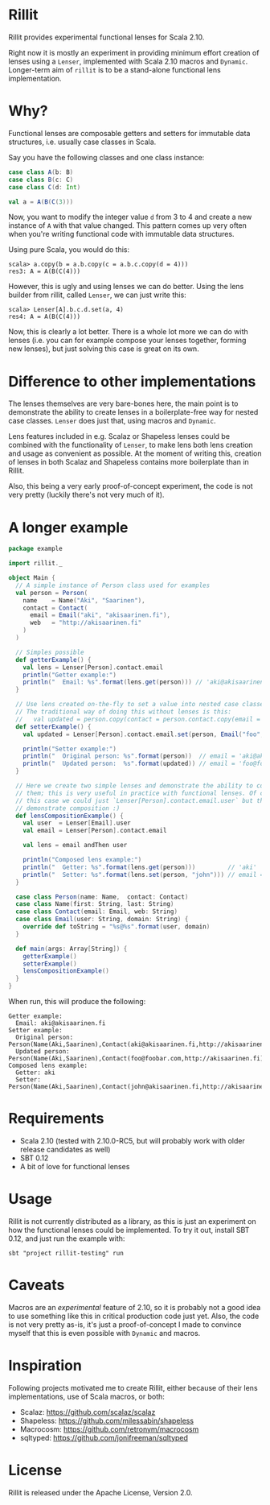 Rillit
======

Rillit provides experimental functional lenses for Scala 2.10. 

Right now it is mostly an experiment in providing minimum effort creation of
lenses using a `Lenser`, implemented with Scala 2.10 macros and `Dynamic`.
Longer-term aim of `rillit` is to be a stand-alone functional lens
implementation.

Why?
====

Functional lenses are composable getters and setters for immutable data
structures, i.e. usually case classes in Scala.

Say you have the following classes and one class instance:

```scala
case class A(b: B)
case class B(c: C)
case class C(d: Int)

val a = A(B(C(3)))
```

Now, you want to modify the integer value `d` from 3 to 4 and create a new
instance of `A` with that value changed. This pattern comes up very often when
you're writing functional code with immutable data structures.

Using pure Scala, you would do this:

```
scala> a.copy(b = a.b.copy(c = a.b.c.copy(d = 4)))
res3: A = A(B(C(4)))
```

However, this is ugly and using lenses we can do better. Using the lens builder
from rillit, called `Lenser`, we can just write this:

```
scala> Lenser[A].b.c.d.set(a, 4)
res4: A = A(B(C(4)))
```

Now, this is clearly a lot better. There is a whole lot more we can do with
lenses (i.e. you can for example compose your lenses together, forming new
lenses), but just solving this case is great on its own.

Difference to other implementations
===================================

The lenses themselves are very bare-bones here, the main point is to
demonstrate the ability to create lenses in a boilerplate-free way for nested
case classes. `Lenser` does just that, using macros and
`Dynamic`. 

Lens features included in e.g. Scalaz or Shapeless lenses could be combined
with the functionality of `Lenser`, to make lens both lens creation and usage
as convenient as possible. At the moment of writing this, creation of lenses in
both Scalaz and Shapeless contains more boilerplate than in Rillit.

Also, this being a very early proof-of-concept experiment, the code is not very
pretty (luckily there's not very much of it).

A longer example
================

```scala
package example

import rillit._

object Main {
  // A simple instance of Person class used for examples
  val person = Person(
    name    = Name("Aki", "Saarinen"),
    contact = Contact(
      email = Email("aki", "akisaarinen.fi"),
      web   = "http://akisaarinen.fi"
    )
  )

  // Simples possible
  def getterExample() {
    val lens = Lenser[Person].contact.email
    println("Getter example:")
    println("  Email: %s".format(lens.get(person))) // 'aki@akisaarinen.fi'
  }

  // Use lens created on-the-fly to set a value into nested case classes.
  // The traditional way of doing this without lenses is this:
  //   val updated = person.copy(contact = person.contact.copy(email = something))
  def setterExample() {
    val updated = Lenser[Person].contact.email.set(person, Email("foo", "foobar.com"))

    println("Setter example:")
    println("  Original person: %s".format(person))  // email = 'aki@akisaarinen.fi'
    println("  Updated person:  %s".format(updated)) // email = 'foo@foobar.com'
  }

  // Here we create two simple lenses and demonstrate the ability to compose
  // them; this is very useful in practice with functional lenses. Of course in
  // this case we could just `Lenser[Person].contact.email.user` but that wouldn't
  // demonstrate composition :)
  def lensCompositionExample() {
    val user  = Lenser[Email].user
    val email = Lenser[Person].contact.email

    val lens = email andThen user

    println("Composed lens example:")
    println("  Getter: %s".format(lens.get(person)))         // 'aki'
    println("  Setter: %s".format(lens.set(person, "john"))) // email = 'john@akisaarinen.fi'
  }

  case class Person(name: Name,  contact: Contact)
  case class Name(first: String, last: String)
  case class Contact(email: Email, web: String)
  case class Email(user: String, domain: String) {
    override def toString = "%s@%s".format(user, domain)
  }

  def main(args: Array[String]) {
    getterExample()
    setterExample()
    lensCompositionExample()
  }
}
```

When run, this will produce the following: 

```
Getter example:
  Email: aki@akisaarinen.fi
Setter example:
  Original person: Person(Name(Aki,Saarinen),Contact(aki@akisaarinen.fi,http://akisaarinen.fi))
  Updated person:  Person(Name(Aki,Saarinen),Contact(foo@foobar.com,http://akisaarinen.fi))
Composed lens example:
  Getter: aki
  Setter: Person(Name(Aki,Saarinen),Contact(john@akisaarinen.fi,http://akisaarinen.fi))
```

Requirements
============

* Scala 2.10 (tested with 2.10.0-RC5, but will probably work with older release candidates as well)
* SBT 0.12
* A bit of love for functional lenses

Usage
=====

Rillit is not currently distributed as a library, as this is just an experiment on
how the functional lenses could be implemented. To try it out, install SBT 0.12,
and just run the example with:

```
sbt "project rillit-testing" run
```

Caveats
=======

Macros are an *experimental* feature of 2.10, so it is probably not a good idea
to use something like this in critical production code just yet. Also, the code
is not very pretty as-is, it's just a proof-of-concept I made to convince
myself that this is even possible with `Dynamic` and macros. 

Inspiration
===========

Following projects motivated me to create Rillit, either because of their lens
implementations, use of Scala macros, or both:

* Scalaz: https://github.com/scalaz/scalaz
* Shapeless: https://github.com/milessabin/shapeless
* Macrocosm: https://github.com/retronym/macrocosm
* sqltyped: https://github.com/jonifreeman/sqltyped

License
=======

Rillit is released under the Apache License, Version 2.0.

